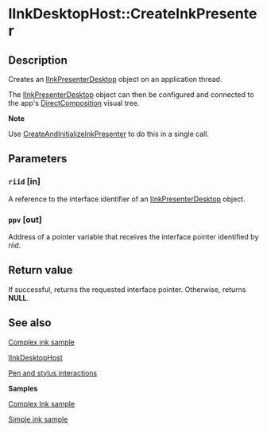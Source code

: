 # IInkDesktopHost::CreateInkPresenter

## Description

Creates an [IInkPresenterDesktop](https://learn.microsoft.com/previous-versions/windows/desktop/api/inkpresenterdesktop/nn-inkpresenterdesktop-iinkpresenterdesktop) object on an application thread.

The [IInkPresenterDesktop](https://learn.microsoft.com/previous-versions/windows/desktop/api/inkpresenterdesktop/nn-inkpresenterdesktop-iinkpresenterdesktop) object can then be configured and connected to the app's [DirectComposition](https://learn.microsoft.com/windows/desktop/directcomp/directcomposition-portal) visual tree.

**Note**

Use [CreateAndInitializeInkPresenter](https://learn.microsoft.com/previous-versions/windows/desktop/api/inkpresenterdesktop/nf-inkpresenterdesktop-iinkdesktophost-createandinitializeinkpresenter) to do this in a single call.

## Parameters

### `riid` [in]

A reference to the interface identifier of an [IInkPresenterDesktop](https://learn.microsoft.com/previous-versions/windows/desktop/api/inkpresenterdesktop/nn-inkpresenterdesktop-iinkpresenterdesktop) object.

### `ppv` [out]

Address of a pointer variable that receives the interface pointer identified by *riid*.

## Return value

If successful, returns the requested interface pointer. Otherwise, returns **NULL**.

## See also

[Complex ink sample](https://github.com/Microsoft/Windows-universal-samples/tree/master/Samples/ComplexInk)

[IInkDesktopHost](https://learn.microsoft.com/previous-versions/windows/desktop/api/inkpresenterdesktop/nn-inkpresenterdesktop-iinkdesktophost)

[Pen and stylus interactions](https://learn.microsoft.com/windows/uwp/input-and-devices/pen-and-stylus-interactions)

**Samples**

[Complex Ink sample](https://github.com/microsoft/Windows-universal-samples/tree/master/Samples/ComplexInk)

[Simple ink sample](https://github.com/Microsoft/Windows-universal-samples/tree/master/Samples/SimpleInk)